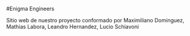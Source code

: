 #Enigma Engineers

Sitio web de nuestro proyecto conformado por Maximiliano Dominguez, Mathias Labora, Leandro Hernandez, Lucio Schiavoni







